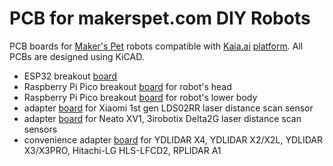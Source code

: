 # PCB for makerspet.com DIY Robots
PCB boards for [Maker's Pet](https://github.com/makerspet/makerspet_loki/) robots compatible with [Kaia.ai](https://kaia.ai) [platform](https://github.com/kaiaai/kaiaai/). All PCBs are designed using KiCAD.

- ESP32 breakout [board](/esp32_breakout/)
- Raspberry Pi Pico breakout [board](/pico_breakout_head/) for robot's head
- Raspberry Pi Pico breakout [board](/pico_breakout_body/) for robot's lower body
- adapter [board](/lds02rr_adapter/) for Xiaomi 1st gen LDS02RR laser distance scan sensor
- adapter [board](/neato_delta_adapter/) for Neato XV1, 3irobotix Delta2G laser distance scan sensors
- convenience adapter [board](/lds_breakout/) for YDLIDAR X4, YDLIDAR X2/X2L, YDLIDAR X3/X3PRO, Hitachi-LG HLS-LFCD2, RPLIDAR A1
